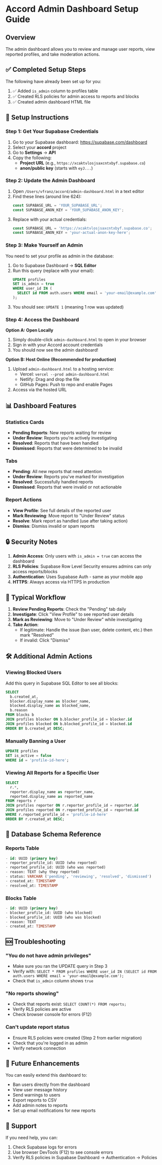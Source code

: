 # Accord Admin Dashboard Setup Guide

## Overview
The admin dashboard allows you to review and manage user reports, view reported profiles, and take moderation actions.

## ✅ Completed Setup Steps

The following have already been set up for you:

1. ✅ Added `is_admin` column to profiles table
2. ✅ Created RLS policies for admin access to reports and blocks
3. ✅ Created admin dashboard HTML file

## 🔧 Setup Instructions

### Step 1: Get Your Supabase Credentials

1. Go to your Supabase dashboard: https://supabase.com/dashboard
2. Select your **accord** project
3. Go to **Settings** → **API**
4. Copy the following:
   - **Project URL** (e.g., `https://xcaktvlosjsaxcntxbyf.supabase.co`)
   - **anon/public key** (starts with `eyJ...`)

### Step 2: Update the Admin Dashboard

1. Open `/Users/vfranz/accord/admin-dashboard.html` in a text editor
2. Find these lines (around line 624):
   ```javascript
   const SUPABASE_URL = 'YOUR_SUPABASE_URL';
   const SUPABASE_ANON_KEY = 'YOUR_SUPABASE_ANON_KEY';
   ```
3. Replace with your actual credentials:
   ```javascript
   const SUPABASE_URL = 'https://xcaktvlosjsaxcntxbyf.supabase.co';
   const SUPABASE_ANON_KEY = 'your-actual-anon-key-here';
   ```

### Step 3: Make Yourself an Admin

You need to set your profile as admin in the database:

1. Go to Supabase Dashboard → **SQL Editor**
2. Run this query (replace with your email):
   ```sql
   UPDATE profiles
   SET is_admin = true
   WHERE user_id IN (
     SELECT id FROM auth.users WHERE email = 'your-email@example.com'
   );
   ```
3. You should see: `UPDATE 1` (meaning 1 row was updated)

### Step 4: Access the Dashboard

**Option A: Open Locally**
1. Simply double-click `admin-dashboard.html` to open in your browser
2. Sign in with your Accord account credentials
3. You should now see the admin dashboard!

**Option B: Host Online (Recommended for production)**
1. Upload `admin-dashboard.html` to a hosting service:
   - Vercel: `vercel --prod admin-dashboard.html`
   - Netlify: Drag and drop the file
   - GitHub Pages: Push to repo and enable Pages
2. Access via the hosted URL

## 📊 Dashboard Features

### Statistics Cards
- **Pending Reports**: New reports waiting for review
- **Under Review**: Reports you're actively investigating
- **Resolved**: Reports that have been handled
- **Dismissed**: Reports that were determined to be invalid

### Tabs
- **Pending**: All new reports that need attention
- **Under Review**: Reports you've marked for investigation
- **Resolved**: Successfully handled reports
- **Dismissed**: Reports that were invalid or not actionable

### Report Actions
- **View Profile**: See full details of the reported user
- **Mark Reviewing**: Move report to "Under Review" status
- **Resolve**: Mark report as handled (use after taking action)
- **Dismiss**: Dismiss invalid or spam reports

## 🔒 Security Notes

1. **Admin Access**: Only users with `is_admin = true` can access the dashboard
2. **RLS Policies**: Supabase Row Level Security ensures admins can only access reports/blocks
3. **Authentication**: Uses Supabase Auth - same as your mobile app
4. **HTTPS**: Always access via HTTPS in production

## 🚀 Typical Workflow

1. **Review Pending Reports**: Check the "Pending" tab daily
2. **Investigate**: Click "View Profile" to see reported user details
3. **Mark as Reviewing**: Move to "Under Review" while investigating
4. **Take Action**:
   - If legitimate: Handle the issue (ban user, delete content, etc.) then mark "Resolved"
   - If invalid: Click "Dismiss"

## 🛠️ Additional Admin Actions

### Viewing Blocked Users
Add this query in Supabase SQL Editor to see all blocks:
```sql
SELECT
  b.created_at,
  blocker.display_name as blocker_name,
  blocked.display_name as blocked_name,
  b.reason
FROM blocks b
JOIN profiles blocker ON b.blocker_profile_id = blocker.id
JOIN profiles blocked ON b.blocked_profile_id = blocked.id
ORDER BY b.created_at DESC;
```

### Manually Banning a User
```sql
UPDATE profiles
SET is_active = false
WHERE id = 'profile-id-here';
```

### Viewing All Reports for a Specific User
```sql
SELECT
  r.*,
  reporter.display_name as reporter_name,
  reported.display_name as reported_name
FROM reports r
JOIN profiles reporter ON r.reporter_profile_id = reporter.id
JOIN profiles reported ON r.reported_profile_id = reported.id
WHERE r.reported_profile_id = 'profile-id-here'
ORDER BY r.created_at DESC;
```

## 📝 Database Schema Reference

### Reports Table
```sql
- id: UUID (primary key)
- reporter_profile_id: UUID (who reported)
- reported_profile_id: UUID (who was reported)
- reason: TEXT (why they reported)
- status: VARCHAR ('pending', 'reviewing', 'resolved', 'dismissed')
- created_at: TIMESTAMP
- resolved_at: TIMESTAMP
```

### Blocks Table
```sql
- id: UUID (primary key)
- blocker_profile_id: UUID (who blocked)
- blocked_profile_id: UUID (who was blocked)
- reason: TEXT
- created_at: TIMESTAMP
```

## 🆘 Troubleshooting

### "You do not have admin privileges"
- Make sure you ran the UPDATE query in Step 3
- Verify with: `SELECT * FROM profiles WHERE user_id IN (SELECT id FROM auth.users WHERE email = 'your-email@example.com');`
- Check that `is_admin` column shows `true`

### "No reports showing"
- Check that reports exist: `SELECT COUNT(*) FROM reports;`
- Verify RLS policies are active
- Check browser console for errors (F12)

### Can't update report status
- Ensure RLS policies were created (Step 2 from earlier migration)
- Check that you're logged in as admin
- Verify network connection

## 🔄 Future Enhancements

You can easily extend this dashboard to:
- Ban users directly from the dashboard
- View user message history
- Send warnings to users
- Export reports to CSV
- Add admin notes to reports
- Set up email notifications for new reports

## 📧 Support

If you need help, you can:
1. Check Supabase logs for errors
2. Use browser DevTools (F12) to see console errors
3. Verify RLS policies in Supabase Dashboard → Authentication → Policies
